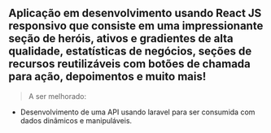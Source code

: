 ## Aplicação em desenvolvimento usando React JS responsivo que consiste em uma impressionante seção de heróis, ativos e gradientes de alta qualidade, estatísticas de negócios, seções de recursos reutilizáveis ​​com botões de chamada para ação, depoimentos e muito mais!

> A ser melhorado:

- Desenvolvimento de uma API usando laravel para ser consumida com dados dinâmicos e manipuláveis.
